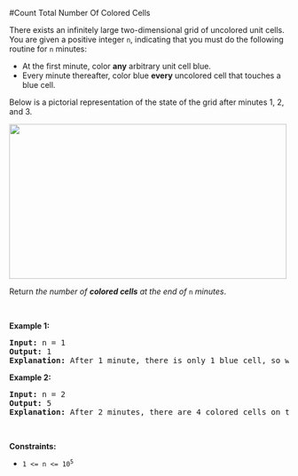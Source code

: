 #Count Total Number Of Colored Cells
<p>There exists an infinitely large two-dimensional grid of uncolored unit cells. You are given a positive integer <code>n</code>, indicating that you must do the following routine for <code>n</code> minutes:</p>
<ul>
<li>At the first minute, color <strong>any</strong> arbitrary unit cell blue.</li>
<li>Every minute thereafter, color blue <strong>every</strong> uncolored cell that touches a blue cell.</li>
</ul>
<p>Below is a pictorial representation of the state of the grid after minutes 1, 2, and 3.</p>
<img alt="" src="https://assets.leetcode.com/uploads/2023/01/10/example-copy-2.png" style="width:500px;height:279px"/>
<p>Return <em>the number of <strong>colored cells</strong> at the end of </em><code>n</code> <em>minutes</em>.</p>
<p> </p>
<p><strong class="example">Example 1:</strong></p>
<pre><strong>Input:</strong> n = 1
<strong>Output:</strong> 1
<strong>Explanation:</strong> After 1 minute, there is only 1 blue cell, so we return 1.
</pre>
<p><strong class="example">Example 2:</strong></p>
<pre><strong>Input:</strong> n = 2
<strong>Output:</strong> 5
<strong>Explanation:</strong> After 2 minutes, there are 4 colored cells on the boundary and 1 in the center, so we return 5. 
</pre>
<p> </p>
<p><strong>Constraints:</strong></p>
<ul>
<li><code>1 &lt;= n &lt;= 10<sup>5</sup></code></li>
</ul>
